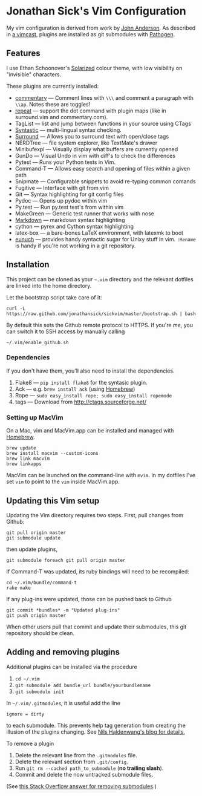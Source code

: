 # Jonathan Sick's Vim Configuration

My vim configuration is derived from work by [John Anderson][anderson]. As described in [a vimcast][submodulevimcast], plugins are installed as git submodules with [Pathogen][].

## Features

I use Ethan Schoonover's [Solarized][] colour theme, with low visibility on "invisible" characters.

These plugins are currently installed:

* [commentary](https://github.com/tpope/vim-commentary) &mdash; Comment lines with `\\\` and comment a paragraph with `\\ap`. Notes these are toggles!
* [repeat](https://github.com/tpope/vim-repeat) &mdash; support the dot command with plugin maps (like in surround.vim and commentary.com).
* TagList &mdash; list and jump between functions in your source using CTags
* [Syntastic](https://github.com/scrooloose/syntastic) &mdash; multi-lingual syntax checking.
* [Surround](https://github.com/tpope/vim-surround) &mdash; Allows you to surround text with open/close tags
* NERDTree &mdash; file system explorer, like TextMate's drawer
* Minibufexpl &mdash; Visually display what buffers are currently opened
* GunDo &mdash; Visual Undo in vim with diff's to check the differences
* Pytest &mdash; Runs your Python tests in Vim.
* Command-T &mdash; Allows easy search and opening of files within a given path
* Snipmate &mdash; Configurable snippets to avoid re-typing common comands
* Fugitive &mdash; Interface with git from vim
* Git &mdash; Syntax highlighting for git config files
* Pydoc &mdash; Opens up pydoc within vim
* Py.test &mdash; Run py.test test's from within vim
* MakeGreen &mdash; Generic test runner that works with nose
* [Markdown](https://github.com/tpope/vim-markdown) &mdash; markdown syntax highlighting
* cython &mdash; pyrex and Cython syntax highlighting
* latex-box &mdash; a bare-bones LaTeX environment, with latexmk to boot
* [eunuch](https://github.com/tpope/vim-eunuch) &mdash; provides handy syntactic sugar for Unixy stuff in vim. `:Rename` is handy if you're not working in a git repository.

## Installation

This project can be cloned as your `~.vim` directory and the relevant dotfiles are linked into the home directory.

Let the bootstrap script take care of it:

    curl -L https://raw.github.com/jonathansick/sickvim/master/bootstrap.sh | bash

By default this sets the Github remote protocol to HTTPS.
If you're *me*, you can switch it to SSH access by manually calling

    ~/.vim/enable_github.sh

### Dependencies

If you don't have them, you'll also need to install the dependencies.

1. Flake8 &mdash; `pip install flake8` for the syntasic plugin.
2. Ack &mdash; e.g. `brew install ack` (using [Homebrew][homebrew])
3. Rope &mdash; `sudo easy_install rope; sudo easy_install ropemode`
4. tags &mdash; Download from http://ctags.sourceforge.net/

### Setting up MacVim

On a Mac, vim and MacVim.app can be installed and managed with [Homebrew][homebrew].

    brew update
    brew install macvim --custom-icons
    brew link macvim
    brew linkapps

MacVim can be launched on the command-line with `mvim`.
In my dotfiles I've set `vim` to point to the `vim` inside MacVim.app.

## Updating this Vim setup

Updating the Vim directory requires two steps. First, pull changes from Github:

    git pull origin master
    git submodule update

then update plugins,

    git submodule foreach git pull origin master
	 
If Command-T was updated, its ruby bindings will need to be recompiled:

    cd ~/.vim/bundle/command-t
    rake make

If any plug-ins were updated, those can be pushed back to Github

    git commit *bundles* -m "Updated plug-ins"
    git push origin master

When other users pull that commit and update their submodules, this git repository should be clean.

## Adding and removing plugins

Additional plugins can be installed via the procedure

1. `cd ~/.vim`
2. `git submodule add bundle_url bundle/yourbundlename`
3. `git submodule init`

In  `~/.vim/.gitmodules`, it is useful add the line

    ignore = dirty

to each submodule. This prevents help tag generation from creating the illusion of the plugins changing. See [Nils Haldenwang's blog for details.][dirty]

To remove a plugin

1. Delete the relevant line from the `.gitmodules` file.
2. Delete the relevant section from `.git/config`.
3. Run `git rm --cached path_to_submodule` (**no trailing slash**).
4. Commit and delete the now untracked submodule files.

(See [this Stack Overflow answer for removing submodules](http://stackoverflow.com/questions/1260748/how-do-i-remove-a-git-submodule).)

[home]: http://www.jonathansick.ca
[dotfiles]: https://github.com/jonathansick/dotfiles
[anderson]: http://sontek.net/turning-vim-into-a-modern-python-ide
    "Turning Vim into a Modern Python IDE"
[submodulevimcast]: http://vimcasts.org/episodes/synchronizing-plugins-with-git-submodules-and-pathogen/
    "Synchronizing plugins with git submodules and pathogen"
[Pathogen]: https://github.com/tpope/vim-pathogen
[Solarized]: http://ethanschoonover.com/solarized/vim-colors-solarized
[dirty]: http://www.nils-haldenwang.de/frameworks-and-tools/git/how-to-ignore-changes-in-git-submodules
    "How to ignore changes in git submodules"
[homebrew]: http://mxcl.github.com/homebrew/ "Homebrew"
